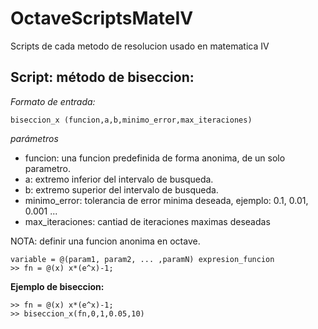 # OctaveScriptsMateIV
Scripts de cada metodo de resolucion usado en matematica IV

## Script: método de biseccion:

*Formato de entrada:*

`biseccion_x (funcion,a,b,minimo_error,max_iteraciones)`

*parámetros*
- funcion: una funcion predefinida de forma anonima, de un solo parametro.
- a: extremo inferior del intervalo de busqueda.
- b: extremo superior del intervalo de busqueda.
- minimo_error: tolerancia de error minima deseada, ejemplo: 0.1, 0.01, 0.001 ...
- max_iteraciones: cantiad de iteraciones maximas deseadas

NOTA: definir una funcion anonima en octave.
``` 
variable = @(param1, param2, ... ,paramN) expresion_funcion
>> fn = @(x) x*(e^x)-1;
```
**Ejemplo de biseccion:**
```
>> fn = @(x) x*(e^x)-1;
>> biseccion_x(fn,0,1,0.05,10)
```